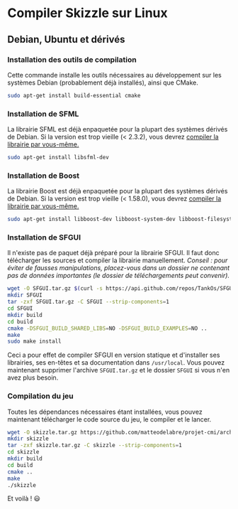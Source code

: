 # Compiler Skizzle sur Linux

## Debian, Ubuntu et dérivés

### Installation des outils de compilation

Cette commande installe les outils nécessaires au développement sur les systèmes Debian (probablement déjà installés), ainsi que CMake.

```bash
sudo apt-get install build-essential cmake
```

### Installation de SFML

La librairie SFML est déjà enpaquetée pour la plupart des systèmes dérivés de Debian. Si la version est trop vieille (< 2.3.2), vous devrez [compiler la librairie par vous-même.](http://www.sfml-dev.org/tutorials/2.4/compile-with-cmake-fr.php)

```bash
sudo apt-get install libsfml-dev
```

### Installation de Boost

La librairie Boost est déjà enpaquetée pour la plupart des systèmes dérivés de Debian. Si la version est trop vieille (< 1.58.0), vous devrez [compiler la librairie par vous-même.](http://www.boost.org/doc/libs/1_46_1/more/getting_started/unix-variants.html)

```bash
sudo apt-get install libboost-dev libboost-system-dev libboost-filesystem-dev
```

### Installation de SFGUI

Il n'existe pas de paquet déjà préparé pour la librairie SFGUI. Il faut donc télécharger les sources et compiler la librairie manuellement. *Conseil : pour éviter de fausses manipulations, placez-vous dans un dossier ne contenant pas de données importantes (le dossier de téléchargements peut convenir).*

```bash
wget -O SFGUI.tar.gz $(curl -s https://api.github.com/repos/TankOs/SFGUI/releases | grep tarball_url | head -n 1 | cut -d '"' -f 4)
mkdir SFGUI
tar -zxf SFGUI.tar.gz -C SFGUI --strip-components=1
cd SFGUI
mkdir build
cd build
cmake -DSFGUI_BUILD_SHARED_LIBS=NO -DSFGUI_BUILD_EXAMPLES=NO ..
make
sudo make install
```

Ceci a pour effet de compiler SFGUI en version statique et d'installer ses librairies, ses en-têtes et sa documentation  dans `/usr/local`. Vous pouvez maintenant supprimer l'archive `SFGUI.tar.gz` et le dossier `SFGUI` si vous n'en avez plus besoin.

### Compilation du jeu

Toutes les dépendances nécessaires étant installées, vous
pouvez maintenant télécharger le code source du jeu, le compiler et le lancer.

```bash
wget -O skizzle.tar.gz https://github.com/matteodelabre/projet-cmi/archive/master.tar.gz
mkdir skizzle
tar -zxf skizzle.tar.gz -C skizzle --strip-components=1
cd skizzle
mkdir build
cd build
cmake ..
make
./skizzle
```

Et voilà ! :smiley:

